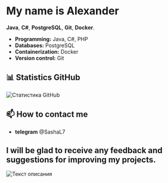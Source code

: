 #  My name is Alexander 

 **Java**, **C#**, **PostgreSQL**, **Git**, **Docker**. 

- **Programming:** Java, C#, PHP
- **Databases:** PostgreSQL
- **Containerization:** Docker
- **Version control:** Git

## 📊 Statistics GitHub

![Статистика GitHub](https://github-readme-stats.vercel.app/api?username=Fedisan97&show_icons=true&theme=radical)

## 📫 How to contact me

- **telegram**  @SashaL7

I will be glad to receive any feedback and suggestions for improving my projects.
---
>
 ![Текст описания](https://memepedia.ru/wp-content/uploads/2020/10/polskaja-korova-mem.png)
 
